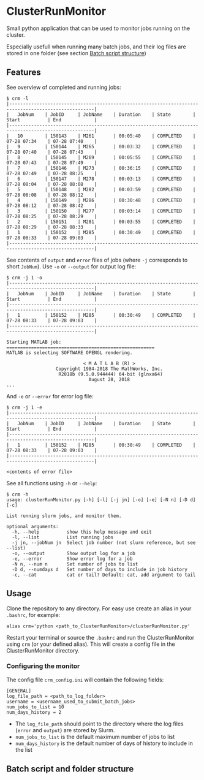 # ClusterRunMonitor

Small python application that can be used to monitor jobs running on the cluster. 

Especially usefull when running many batch jobs, and their log files are stored in one folder (see section [Batch script structure](#batch-script-and-folder-structure))

## Features
See overview of completed and running jobs:
```
$ crm -l
|-----------------------------------------------------------------------------------------------------|
|   JobNum    | JobID     | JobName    | Duration    | State        | Start          | End            |
|-----------------------------------------------------------------------------------------------------|
|   10        | 150143    | M261       | 00:05:40    | COMPLETED    | 07-28 07:34    | 07-28 07:40    |
|   9         | 150144    | M265       | 00:03:32    | COMPLETED    | 07-28 07:40    | 07-28 07:43    |
|   8         | 150145    | M269       | 00:05:55    | COMPLETED    | 07-28 07:43    | 07-28 07:49    |
|   7         | 150146    | M273       | 00:36:15    | COMPLETED    | 07-28 07:49    | 07-28 08:25    |
|   6         | 150147    | M278       | 00:03:13    | COMPLETED    | 07-28 08:04    | 07-28 08:08    |
|   5         | 150148    | M282       | 00:03:59    | COMPLETED    | 07-28 08:08    | 07-28 08:12    |
|   4         | 150149    | M286       | 00:30:48    | COMPLETED    | 07-28 08:12    | 07-28 08:42    |
|   3         | 150150    | M277       | 00:03:14    | COMPLETED    | 07-28 08:25    | 07-28 08:29    |
|   2         | 150151    | M281       | 00:03:55    | COMPLETED    | 07-28 08:29    | 07-28 08:33    |
|   1         | 150152    | M285       | 00:30:49    | COMPLETED    | 07-28 08:33    | 07-28 09:03    |
|-----------------------------------------------------------------------------------------------------|
```

See contents of `output` and `error` files of jobs (where `-j` corresponds to short `JobNum`). Use `-o` or `--output` for output log file:
```
$ crm -j 1 -o
|-----------------------------------------------------------------------------------------------------|
|   JobNum    | JobID     | JobName    | Duration    | State        | Start          | End            |
|-----------------------------------------------------------------------------------------------------|
|   1         | 150152    | M285       | 00:30:49    | COMPLETED    | 07-28 08:33    | 07-28 09:03    |
|-----------------------------------------------------------------------------------------------------|

Starting MATLAB job:
======================================================
MATLAB is selecting SOFTWARE OPENGL rendering.

                            < M A T L A B (R) >
                  Copyright 1984-2018 The MathWorks, Inc.
                   R2018b (9.5.0.944444) 64-bit (glnxa64)
                              August 28, 2018
...
```
And `-e` or `--error` for error log file:
```
$ crm -j 1 -e
|-----------------------------------------------------------------------------------------------------|
|   JobNum    | JobID     | JobName    | Duration    | State        | Start          | End            |
|-----------------------------------------------------------------------------------------------------|
|   1         | 150152    | M285       | 00:30:49    | COMPLETED    | 07-28 08:33    | 07-28 09:03    |
|-----------------------------------------------------------------------------------------------------|

<contents of error file>
```

See all functions using `-h` or `--help`:
```
$ crm -h
usage: clusterRunMonitor.py [-h] [-l] [-j jn] [-o] [-e] [-N n] [-D d] [-c]

List running slurm jobs, and monitor them.

optional arguments:
  -h, --help          show this help message and exit
  -l, --list          List running jobs
  -j jn, --jobNum jn  Select job number (not slurm reference, but see --list)
  -o, --output        Show output log for a job
  -e, --error         Show error log for a job
  -N n, --num n       Set number of jobs to list
  -D d, --numdays d   Set number of days to include in job history
  -c, --cat           cat or tail? Default: cat, add argument to tail
```

## Usage
Clone the repository to any directory. For easy use create an alias in your `.bashrc`, for example:
```
alias crm='python <path_to_ClusterRunMonitor>/clusterRunMonitor.py'
```
Restart your terminal or source the `.bashrc` and run the ClusterRunMonitor using `crm` (or your defined alias). This will create a config file in the ClusterRunMonitor directory.

### Configuring the monitor 
The config file `crm_config.ini` will contain the following fields:
```
[GENERAL]
log_file_path = <path_to_log_folder>
username = <username_used_to_submit_batch_jobs>
num_jobs_to_list = 10
num_days_history = 2
```
* The `log_file_path` should point to the directory where the log files (`error` and `output`) are stored by Slurm.
* `num_jobs_to_list` is the default maximum number of jobs to list 
* `num_days_history` is the default number of days of history to include in the list



## Batch script and folder structure